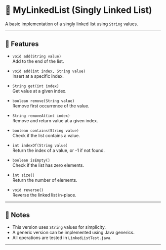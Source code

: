 # 📘 MyLinkedList (Singly Linked List)

A basic implementation of a singly linked list using `String` values.

---

## 🔧 Features

- `void add(String value)`  
  Add to the end of the list.

- `void add(int index, String value)`  
  Insert at a specific index.

- `String get(int index)`  
  Get value at a given index.

- `boolean remove(String value)`  
  Remove first occurrence of the value.

- `String removeAt(int index)`  
  Remove and return value at a given index.

- `boolean contains(String value)`  
  Check if the list contains a value.

- `int indexOf(String value)`  
  Return the index of a value, or -1 if not found.

- `boolean isEmpty()`  
  Check if the list has zero elements.

- `int size()`  
  Return the number of elements.

- `void reverse()`  
  Reverse the linked list in-place.

---

## 📌 Notes

- This version uses `String` values for simplicity.
- A generic version can be implemented using Java generics.
- All operations are tested in `LinkedListTest.java`.

---